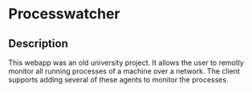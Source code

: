 # Processwatcher

## Description

This webapp was an old university project. 
It allows the user to remotly monitor all running processes of a machine over a network.
The client supports adding several of these agents to monitor the processes.